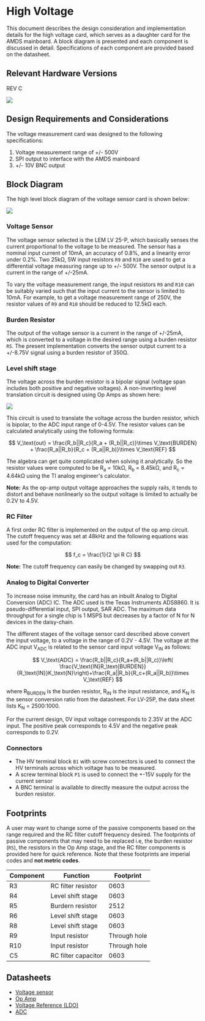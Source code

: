 # High Voltage

This document describes the design consideration and implementation details for the high voltage card, which serves as a daughter card for the AMDS mainboard.
A block diagram is presented and each component is discussed in detail. Specifications of each component are provided based on the datasheet.

## Relevant Hardware Versions

REV C

![](images/PCB_3D.png)

## Design Requirements and Considerations

The voltage measurement card was designed to the following specifications:

1. Voltage measurement range of +/- 500V
2. SPI output to interface with the AMDS mainboard
3. +/- 10V BNC output

## Block Diagram
The high level block diagram of the voltage sensor card is shown below:

![](images/Voltage_card.svg)

### Voltage Sensor
The voltage sensor selected is the LEM LV 25-P, which basically senses the current proportional to the voltage to be measured. The sensor has a nominal input current of 10mA, an accuracy of 0.8%, and a linearity error under 0.2%. Two 25kΩ, 5W input resistors `R9` and `R10` are used to get a differential voltage measuring range up to +/- 500V. 
The sensor output is a current in the range of +/-25mA. 

To vary the voltage measurement range, the input resistors `R9` and `R10` can be suitably varied such that the input current to the sensor is limited to 10mA.
For example, to get a voltage measurement range of 250V, the resistor values of `R9` and `R10` should be reduced to 12.5kΩ each.

### Burden Resistor
The output of the voltage sensor is a current in the range of +/-25mA, which is converted to a voltage in the desired range using a burden resistor `R5`. The present implementation converts the sensor output current to a +/-8.75V signal using a burden resistor of 350Ω.

### Level shift stage
The voltage across the burden resistor is a bipolar signal (voltage span includes both positive and negative voltages). A non-inverting level translation circuit is designed using Op Amps as shown here:

![](images/volt-sensor-opamp-stage.svg)

This circuit is used to translate the voltage across the burden resistor, which is bipolar, to the ADC input range of 0-4.5V. The resistor values can be calculated analytically using the following formula:

$$
V_\text{out} = \frac{R_b||R_c}{R_a + (R_b||R_c)}\times V_\text{BURDEN} + \frac{R_a||R_b}{R_c + (R_a||R_b)}\times V_\text{REF}
$$

The algebra can get quite complicated when solving it analytically. So the resistor values were computed to be R<sub>a</sub> = 10kΩ, R<sub>b</sub> = 8.45kΩ, and R<sub>c</sub> = 4.64kΩ using the TI analog engineer's calculator.

**Note:** As the op-amp output voltage approaches the supply rails, it tends to distort and behave nonlinearly so the output voltage is limited to actually be 0.2V to 4.5V.

### RC Filter
A first order RC filter is implemented on the output of the op amp circuit. The cutoff frequency was set at 48kHz and the following equations was used for the computation:

$$
f_c = \frac{1}{2 \pi R C}
$$

**Note:** The cutoff frequency can easily be changed by swapping out `R3`.

### Analog to Digital Converter
To increase noise immunity, the card has an inbuilt Analog to Digital Conversion (ADC) IC. The ADC used is the Texas Instruments ADS8860. It is pseudo-differential input, SPI output, SAR ADC. The maximum data throughput for a single chip is 1 MSPS but decreases by a factor of N for N devices in the daisy-chain. 

The different stages of the voltage sensor card described above convert the input voltage, to a voltage in the range of 0.2V - 4.5V. The voltage at the ADC input V<sub>ADC</sub> is related to the sensor card input voltage V<sub>IN</sub> as follows:

$$
V_\text{ADC} = \frac{R_b||R_c}{R_a+(R_b||R_c)}\left( \frac{V_\text{IN}R_\text{BURDEN}}{R_\text{IN}}K_\text{N}\right)+\frac{R_a||R_b}{R_c+(R_a||R_b)}\times V_\text{REF}
$$

where R<sub>BURDEN</sub> is the burden resistor, R<sub>IN</sub> is the input resistance, and K<sub>N</sub> is the sensor conversion ratio from the datasheet. For LV-25P, the data sheet lists K<sub>N</sub> = 2500:1000.

For the current design, 0V input voltage corresponds to 2.35V at the ADC input. The positive peak corresponds to 4.5V and the negative peak corresponds to 0.2V.

### Connectors
- The HV terminal block `B1` with screw connectors is used to connect the HV terminals across which voltage has to be measured. 
- A screw terminal block `P1` is used to connect the +-15V supply for the current sensor
- A BNC terminal is available to directly measure the output across the burden resistor.

## Footprints
A user may want to change some of the passive components based on the range required and the RC filter cutoff frequency desired. The footprints of passive components that may need to be replaced i.e, the burden resistor (`R5`), the resistors in the Op Amp stage, and the RC filter components is provided here for quick reference. Note that these footprints are imperial codes and **not metric codes**.

| Component | Function | Footprint | 
| ---- | ----- |-----------|
| R3   | RC filter resistor | 0603| 
| R4   | Level shift stage|0603 |
| R5 | Burdern resistor |2512 |
| R6 |Level shift stage |0603 |
| R8 |Level shift stage |0603 |
| R9 | Input resistor|Through hole|
| R10| Input resistor |Through hole|
| C5 | RC filter capacitor |0603 |

## Datasheets

- [Voltage sensor](https://github.com/Severson-Group/AMDS/blob/develop/HighVoltageCard/datasheets/LV25P_Sensor.pdf)
- [Op Amp](https://github.com/Severson-Group/AMDS/blob/develop/HighVoltageCard/datasheets/OPA320_OpAmp.pdf)
- [Voltage Reference (LDO)](https://github.com/Severson-Group/AMDS/blob/develop/HighVoltageCard/datasheets/REF5045_LDO.pdf)
- [ADC](https://github.com/Severson-Group/AMDS/blob/develop/HighVoltageCard/datasheets/ADS_8860_ADC.pdf)